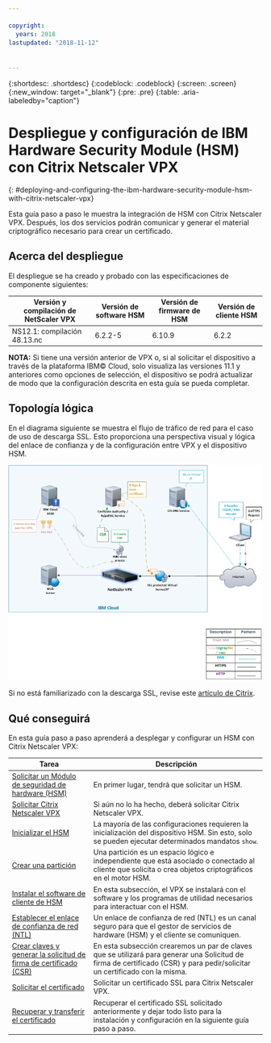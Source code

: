 ```yaml
---

copyright:
  years: 2018
lastupdated: "2018-11-12"


---
```


{:shortdesc: .shortdesc}
{:codeblock: .codeblock}
{:screen: .screen}
{:new_window: target="_blank"}
{:pre: .pre}
{:table: .aria-labeledby="caption"}

# Despliegue y configuración de IBM Hardware Security Module (HSM) con Citrix Netscaler VPX
{: #deploying-and-configuring-the-ibm-hardware-security-module-hsm-with-citrix-netscaler-vpx}

Esta guía paso a paso le muestra la integración de HSM con Citrix Netscaler VPX. Después, los dos servicios podrán comunicar y generar el material criptográfico necesario para crear un certificado.

## Acerca del despliegue
El despliegue se ha creado y probado con las especificaciones de componente siguientes:

| Versión y compilación de NetScaler VPX	| Versión de software HSM | Versión de firmware de HSM | Versión de cliente HSM |
| ------------- | ------------- | ------------- | ------------- |
| NS12.1: compilación 48.13.nc | 6.2.2-5 | 6.10.9 | 6.2.2 |

**NOTA:** Si tiene una versión anterior de VPX o, si al solicitar el dispositivo a través de la plataforma IBM© Cloud, solo visualiza las versiones 11.1 y anteriores como opciones de selección, el dispositivo se podrá actualizar de modo que la configuración descrita en esta guía se pueda completar. 

## Topología lógica
En el diagrama siguiente se muestra el flujo de tráfico de red para el caso de uso de descarga SSL. Esto proporciona una perspectiva visual y lógica del enlace de confianza y de la configuración entre VPX y el dispositivo HSM. 

<img src="images/network-flows-logical-topology.jpg" alt="dibujo" style="width: 700px;"/>

Si no está familiarizado con la descarga SSL, revise este [artículo de Citrix](https://docs.citrix.com/en-us/netscaler/12-1/ssl.html).

## Qué conseguirá

En esta guía paso a paso aprenderá a desplegar y configurar un HSM con Citrix Netscaler VPX:

Tarea  | Descripción
------------- | -------------
[Solicitar un Módulo de seguridad de hardware (HSM)](/docs/infrastructure/citrix-netscaler-vpx?topic=citrix-netscaler-vpx-order-the-ibm-hardware-security-module-hsm-) | En primer lugar, tendrá que solicitar un HSM.
[Solicitar Citrix Netscaler VPX](/docs/infrastructure/citrix-netscaler-vpx?topic=citrix-netscaler-vpx-order-a-citrix-netscaler-vpx) | Si aún no lo ha hecho, deberá solicitar Citrix Netscaler VPX.
[Inicializar el HSM](/docs/infrastructure/citrix-netscaler-vpx?topic=citrix-netscaler-vpx-initialize-ibm-hardware-security-module-hsm-) | La mayoría de las configuraciones requieren la inicialización del dispositivo HSM. Sin esto, solo se pueden ejecutar determinados mandatos `show`. 
[Crear una partición](/docs/infrastructure/citrix-netscaler-vpx?topic=citrix-netscaler-vpx-create-a-partition) | Una partición es un espacio lógico e independiente que está asociado o conectado al cliente que solicita o crea objetos criptográficos en el motor HSM.
[Instalar el software de cliente de HSM](/docs/infrastructure/citrix-netscaler-vpx?topic=citrix-netscaler-vpx-install-the-ibm-hardware-security-module-hsm-client-software) | En esta subsección, el VPX se instalará con el software y los programas de utilidad necesarios para interactuar con el HSM. |
[Establecer el enlace de confianza de red (NTL)](/docs/infrastructure/citrix-netscaler-vpx?topic=citrix-netscaler-vpx-establish-a-network-trust-link-ntl-) | Un enlace de confianza de red (NTL) es un canal seguro para que el gestor de servicios de hardware (HSM) y el cliente se comuniquen. |
[Crear claves y generar la solicitud de firma de certificado (CSR)](/docs/infrastructure/citrix-netscaler-vpx?topic=citrix-netscaler-vpx-create-keys-and-generate-the-certificate-signing-request-csr-) | En esta subsección crearemos un par de claves que se utilizará para generar una Solicitud de firma de certificado (CSR) y para pedir/solicitar un certificado con la misma. | 
[Solicitar el certificado](/docs/infrastructure/citrix-netscaler-vpx?topic=citrix-netscaler-vpx-order-an-ssl-certificate) | Solicitar un certificado SSL para Citrix Netscaler VPX.
[Recuperar y transferir el certificado](/docs/infrastructure/citrix-netscaler-vpx?topic=citrix-netscaler-vpx-retrieve-and-transfer-the-certificate) | Recuperar el certificado SSL solicitado anteriormente y dejar todo listo para la instalación y configuración en la siguiente guía paso a paso. 
